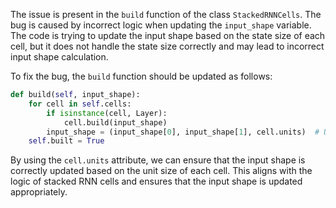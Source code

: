 The issue is present in the `build` function of the class `StackedRNNCells`. The bug is caused by incorrect logic when updating the `input_shape` variable. The code is trying to update the input shape based on the state size of each cell, but it does not handle the state size correctly and may lead to incorrect input shape calculation.

To fix the bug, the `build` function should be updated as follows:

```python
def build(self, input_shape):
    for cell in self.cells:
        if isinstance(cell, Layer):
            cell.build(input_shape)
        input_shape = (input_shape[0], input_shape[1], cell.units)  # Update the input shape based on the units of the cell
    self.built = True
```

By using the `cell.units` attribute, we can ensure that the input shape is correctly updated based on the unit size of each cell. This aligns with the logic of stacked RNN cells and ensures that the input shape is updated appropriately.